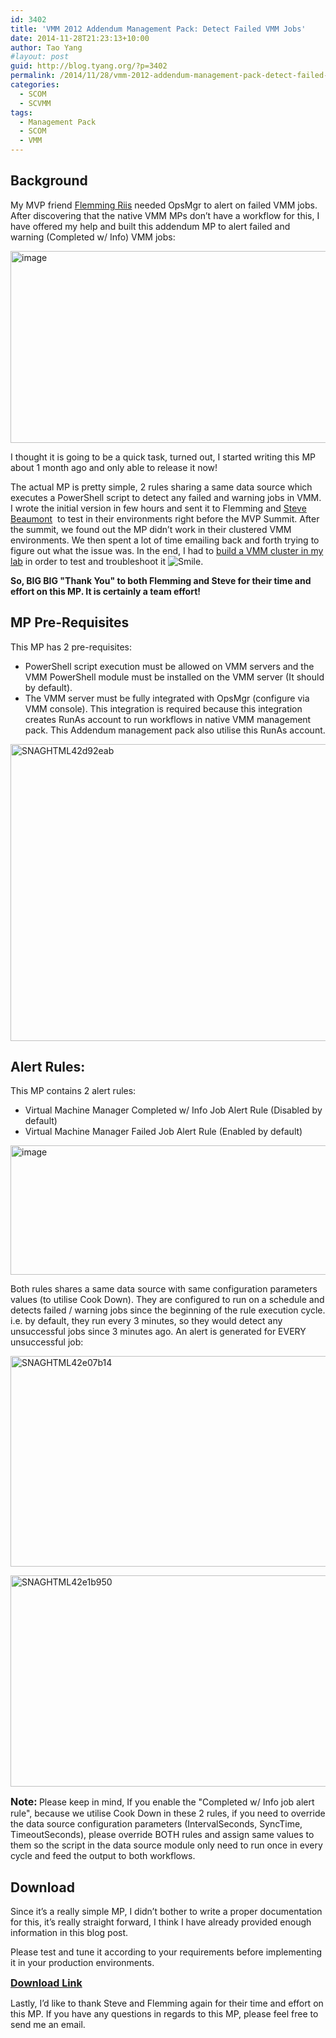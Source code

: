 ```yaml
---
id: 3402
title: 'VMM 2012 Addendum Management Pack: Detect Failed VMM Jobs'
date: 2014-11-28T21:23:13+10:00
author: Tao Yang
#layout: post
guid: http://blog.tyang.org/?p=3402
permalink: /2014/11/28/vmm-2012-addendum-management-pack-detect-failed-vmm-jobs/
categories:
  - SCOM
  - SCVMM
tags:
  - Management Pack
  - SCOM
  - VMM
---
```


## Background

My MVP friend <a href="http://flemmingriis.com/">Flemming Riis</a> needed OpsMgr to alert on failed VMM jobs. After discovering that the native VMM MPs don’t have a workflow for this, I have offered my help and built this addendum MP to alert failed and warning (Completed w/ Info) VMM jobs:

<a href="http://blog.tyang.org/wp-content/uploads/2014/11/image22.png"><img style="background-image: none; padding-top: 0px; padding-left: 0px; display: inline; padding-right: 0px; border: 0px;" title="image" src="http://blog.tyang.org/wp-content/uploads/2014/11/image_thumb22.png" alt="image" width="684" height="307" border="0" /></a>

I thought it is going to be a quick task, turned out, I started writing this MP about 1 month ago and only able to release it now!

The actual MP is pretty simple, 2 rules sharing a same data source which executes a PowerShell script to detect any failed and warning jobs in VMM. I wrote the initial version in few hours and sent it to Flemming and <a href="http://www.systemcenter.ninja/">Steve Beaumont</a>  to test in their environments right before the MVP Summit. After the summit, we found out the MP didn’t work in their clustered VMM environments. We then spent a lot of time emailing back and forth trying to figure out what the issue was. In the end, I had to <a href="http://blog.tyang.org/2014/11/19/installing-vmm-2012-r2-cluster-lab/">build a VMM cluster in my lab</a> in order to test and troubleshoot it <img class="wlEmoticon wlEmoticon-smile" style="border-style: none;" src="http://blog.tyang.org/wp-content/uploads/2014/11/wlEmoticon-smile1.png" alt="Smile" />.

<strong>So, BIG BIG "Thank You" to both Flemming and Steve for their time and effort on this MP. It is certainly a team effort!</strong>

## MP Pre-Requisites

This MP has 2 pre-requisites:
<ul>
	<li>PowerShell script execution must be allowed on VMM servers and the VMM PowerShell module must be installed on the VMM server (It should by default).</li>
	<li>The VMM server must be fully integrated with OpsMgr (configure via VMM console). This integration is required because this integration creates RunAs account to run workflows in native VMM management pack. This Addendum management pack also utilise this RunAs account.</li>
</ul>
<a href="http://blog.tyang.org/wp-content/uploads/2014/11/SNAGHTML42d92eab.png"><img style="background-image: none; padding-top: 0px; padding-left: 0px; display: inline; padding-right: 0px; border: 0px;" title="SNAGHTML42d92eab" src="http://blog.tyang.org/wp-content/uploads/2014/11/SNAGHTML42d92eab_thumb.png" alt="SNAGHTML42d92eab" width="575" height="475" border="0" /></a>

## Alert Rules:

This MP contains 2 alert rules:
<ul>
	<li>Virtual Machine Manager Completed w/ Info Job Alert Rule (Disabled by default)</li>
	<li>Virtual Machine Manager Failed Job Alert Rule (Enabled by default)</li>
</ul>
<a href="http://blog.tyang.org/wp-content/uploads/2014/11/image23.png"><img style="background-image: none; padding-top: 0px; padding-left: 0px; display: inline; padding-right: 0px; border: 0px;" title="image" src="http://blog.tyang.org/wp-content/uploads/2014/11/image_thumb23.png" alt="image" width="551" height="207" border="0" /></a>

Both rules shares a same data source with same configuration parameters values (to utilise Cook Down). They are configured to run on a schedule and detects failed / warning jobs since the beginning of the rule execution cycle. i.e. by default, they run every 3 minutes, so they would detect any unsuccessful jobs since 3 minutes ago. An alert is generated for EVERY unsuccessful job:

<a href="http://blog.tyang.org/wp-content/uploads/2014/11/SNAGHTML42e07b14.png"><img style="background-image: none; padding-top: 0px; padding-left: 0px; display: inline; padding-right: 0px; border: 0px;" title="SNAGHTML42e07b14" src="http://blog.tyang.org/wp-content/uploads/2014/11/SNAGHTML42e07b14_thumb.png" alt="SNAGHTML42e07b14" width="553" height="337" border="0" /></a>

<a href="http://blog.tyang.org/wp-content/uploads/2014/11/SNAGHTML42e1b950.png"><img style="background-image: none; padding-top: 0px; padding-left: 0px; display: inline; padding-right: 0px; border: 0px;" title="SNAGHTML42e1b950" src="http://blog.tyang.org/wp-content/uploads/2014/11/SNAGHTML42e1b950_thumb.png" alt="SNAGHTML42e1b950" width="556" height="338" border="0" /></a>

<strong><span style="font-size: medium;">Note:</span> </strong>Please keep in mind, If you enable the "Completed w/ Info job alert rule", because we utilise Cook Down in these 2 rules, if you need to override the data source configuration parameters (IntervalSeconds, SyncTime, TimeoutSeconds), please override BOTH rules and assign same values to them so the script in the data source module only need to run once in every cycle and feed the output to both workflows.

## Download

Since it’s a really simple MP, I didn’t bother to write a proper documentation for this, it’s really straight forward, I think I have already provided enough information in this blog post.

Please test and tune it according to your requirements before implementing it in your production environments.

<strong><span style="font-size: medium;"><a href="http://blog.tyang.org/wp-content/uploads/2014/11/System.Center.VMM2012.Addendum.zip">Download Link</a></span></strong>

Lastly, I’d like to thank Steve and Flemming again for their time and effort on this MP. If you have any questions in regards to this MP, please feel free to send me an email.